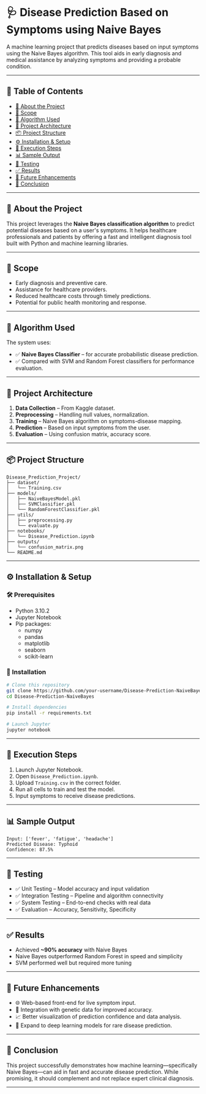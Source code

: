 
# 🩺 Disease Prediction Based on Symptoms using Naive Bayes

A machine learning project that predicts diseases based on input symptoms using the Naive Bayes algorithm. This tool aids in early diagnosis and medical assistance by analyzing symptoms and providing a probable condition.

---

## 📑 Table of Contents

- [📖 About the Project](#-about-the-project)
- [🎯 Scope](#-scope)
- [🧠 Algorithm Used](#-algorithm-used)
- [🧱 Project Architecture](#-project-architecture)
- [📦 Project Structure](#-project-structure)
- [⚙️ Installation & Setup](#️-installation--setup)
- [🚀 Execution Steps](#-execution-steps)
- [📊 Sample Output](#-sample-output)
- [🧪 Testing](#-testing)
- [✅ Results](#-results)
- [🔮 Future Enhancements](#-future-enhancements)
- [📌 Conclusion](#-conclusion)

---

## 📖 About the Project

This project leverages the **Naive Bayes classification algorithm** to predict potential diseases based on a user's symptoms. It helps healthcare professionals and patients by offering a fast and intelligent diagnosis tool built with Python and machine learning libraries.

---

## 🎯 Scope

- Early diagnosis and preventive care.
- Assistance for healthcare providers.
- Reduced healthcare costs through timely predictions.
- Potential for public health monitoring and response.

---

## 🧠 Algorithm Used

The system uses:
- ✅ **Naive Bayes Classifier** – for accurate probabilistic disease prediction.
- ✅ Compared with SVM and Random Forest classifiers for performance evaluation.

---

## 🧱 Project Architecture

1. **Data Collection** – From Kaggle dataset.
2. **Preprocessing** – Handling null values, normalization.
3. **Training** – Naive Bayes algorithm on symptoms-disease mapping.
4. **Prediction** – Based on input symptoms from the user.
5. **Evaluation** – Using confusion matrix, accuracy score.

---

## 📦 Project Structure

```
Disease_Prediction_Project/
├── dataset/
│   └── Training.csv
├── models/
│   ├── NaiveBayesModel.pkl
│   ├── SVMClassifier.pkl
│   └── RandomForestClassifier.pkl
├── utils/
│   ├── preprocessing.py
│   └── evaluate.py
├── notebooks/
│   └── Disease_Prediction.ipynb
├── outputs/
│   └── confusion_matrix.png
└── README.md
```

---

## ⚙️ Installation & Setup

### 🛠 Prerequisites

- Python 3.10.2
- Jupyter Notebook
- Pip packages:
  - numpy
  - pandas
  - matplotlib
  - seaborn
  - scikit-learn

### 🧰 Installation

```bash
# Clone this repository
git clone https://github.com/your-username/Disease-Prediction-NaiveBayes.git
cd Disease-Prediction-NaiveBayes

# Install dependencies
pip install -r requirements.txt

# Launch Jupyter
jupyter notebook
```

---

## 🚀 Execution Steps

1. Launch Jupyter Notebook.
2. Open `Disease_Prediction.ipynb`.
3. Upload `Training.csv` in the correct folder.
4. Run all cells to train and test the model.
5. Input symptoms to receive disease predictions.

---

## 📊 Sample Output

```
Input: ['fever', 'fatigue', 'headache']
Predicted Disease: Typhoid
Confidence: 87.5%
```


---

## 🧪 Testing

- ✅ Unit Testing – Model accuracy and input validation
- ✅ Integration Testing – Pipeline and algorithm connectivity
- ✅ System Testing – End-to-end checks with real data
- ✅ Evaluation – Accuracy, Sensitivity, Specificity

---

## ✅ Results

- Achieved **~90% accuracy** with Naive Bayes
- Naive Bayes outperformed Random Forest in speed and simplicity
- SVM performed well but required more tuning

---

## 🔮 Future Enhancements

- 🌐 Web-based front-end for live symptom input.
- 🧬 Integration with genetic data for improved accuracy.
- 📈 Better visualization of prediction confidence and data analysis.
- 🧠 Expand to deep learning models for rare disease prediction.

---

## 📌 Conclusion

This project successfully demonstrates how machine learning—specifically Naive Bayes—can aid in fast and accurate disease prediction. While promising, it should complement and not replace expert clinical diagnosis.

---
